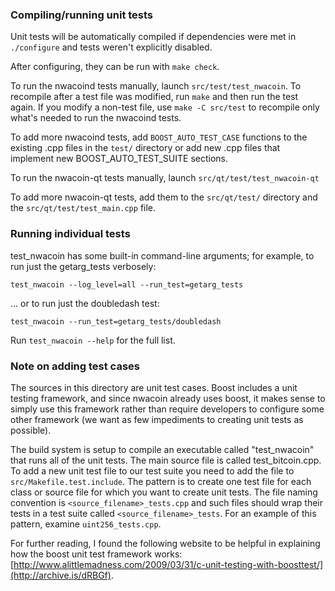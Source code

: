 ### Compiling/running unit tests

Unit tests will be automatically compiled if dependencies were met in `./configure`
and tests weren't explicitly disabled.

After configuring, they can be run with `make check`.

To run the nwacoind tests manually, launch `src/test/test_nwacoin`. To recompile
after a test file was modified, run `make` and then run the test again. If you
modify a non-test file, use `make -C src/test` to recompile only what's needed
to run the nwacoind tests.

To add more nwacoind tests, add `BOOST_AUTO_TEST_CASE` functions to the existing
.cpp files in the `test/` directory or add new .cpp files that
implement new BOOST_AUTO_TEST_SUITE sections.

To run the nwacoin-qt tests manually, launch `src/qt/test/test_nwacoin-qt`

To add more nwacoin-qt tests, add them to the `src/qt/test/` directory and
the `src/qt/test/test_main.cpp` file.

### Running individual tests

test_nwacoin has some built-in command-line arguments; for
example, to run just the getarg_tests verbosely:

    test_nwacoin --log_level=all --run_test=getarg_tests

... or to run just the doubledash test:

    test_nwacoin --run_test=getarg_tests/doubledash

Run `test_nwacoin --help` for the full list.

### Note on adding test cases

The sources in this directory are unit test cases.  Boost includes a
unit testing framework, and since nwacoin already uses boost, it makes
sense to simply use this framework rather than require developers to
configure some other framework (we want as few impediments to creating
unit tests as possible).

The build system is setup to compile an executable called "test_nwacoin"
that runs all of the unit tests.  The main source file is called
test_bitcoin.cpp. To add a new unit test file to our test suite you need
to add the file to `src/Makefile.test.include`. The pattern is to create
one test file for each class or source file for which you want to create
unit tests.  The file naming convention is `<source_filename>_tests.cpp`
and such files should wrap their tests in a test suite
called `<source_filename>_tests`. For an example of this pattern,
examine `uint256_tests.cpp`.

For further reading, I found the following website to be helpful in
explaining how the boost unit test framework works:
[http://www.alittlemadness.com/2009/03/31/c-unit-testing-with-boosttest/](http://archive.is/dRBGf).
